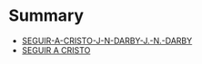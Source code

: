 # Summary

* [SEGUIR-A-CRISTO-J-N-DARBY-J.-N.-DARBY](README.md)
* [SEGUIR A CRISTO](seguir_a_cristo.md)
